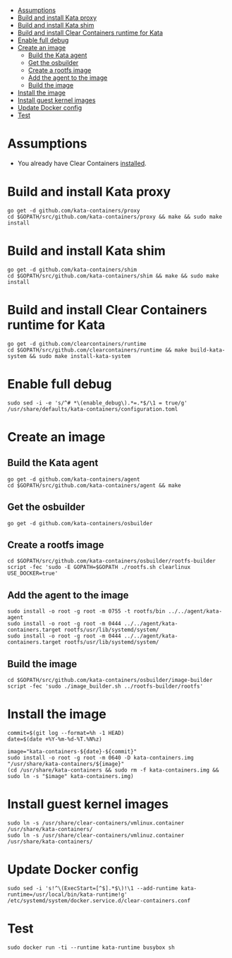 * [Assumptions](#assumptions)
* [Build and install Kata proxy](#build-and-install-kata-proxy)
* [Build and install Kata shim](#build-and-install-kata-shim)
* [Build and install Clear Containers runtime for Kata](#build-and-install-clear-containers-runtime-for-kata)
* [Enable full debug](#enable-full-debug)
* [Create an image](#create-an-image)
    * [Build the Kata agent](#build-the-kata-agent)
    * [Get the osbuilder](#get-the-osbuilder)
    * [Create a rootfs image](#create-a-rootfs-image)
    * [Add the agent to the image](#add-the-agent-to-the-image)
    * [Build the image](#build-the-image)
* [Install the image](#install-the-image)
* [Install guest kernel images](#install-guest-kernel-images)
* [Update Docker config](#update-docker-config)
* [Test](#test)

# Assumptions

- You already have Clear Containers [installed](https://github.com/clearcontainers/runtime/wiki/Installation).

# Build and install Kata proxy

```
go get -d github.com/kata-containers/proxy
cd $GOPATH/src/github.com/kata-containers/proxy && make && sudo make install
```

# Build and install Kata shim

```
go get -d github.com/kata-containers/shim
cd $GOPATH/src/github.com/kata-containers/shim && make && sudo make install
```

# Build and install Clear Containers runtime for Kata

```
go get -d github.com/clearcontainers/runtime
cd $GOPATH/src/github.com/clearcontainers/runtime && make build-kata-system && sudo make install-kata-system
```

# Enable full debug

```
sudo sed -i -e 's/^# *\(enable_debug\).*=.*$/\1 = true/g' /usr/share/defaults/kata-containers/configuration.toml
```

# Create an image

## Build the Kata agent

```
go get -d github.com/kata-containers/agent
cd $GOPATH/src/github.com/kata-containers/agent && make
```

## Get the osbuilder

```
go get -d github.com/kata-containers/osbuilder
```

## Create a rootfs image

```
cd $GOPATH/src/github.com/kata-containers/osbuilder/rootfs-builder
script -fec 'sudo -E GOPATH=$GOPATH ./rootfs.sh clearlinux USE_DOCKER=true'
```

## Add the agent to the image

```
sudo install -o root -g root -m 0755 -t rootfs/bin ../../agent/kata-agent
sudo install -o root -g root -m 0444 ../../agent/kata-containers.target rootfs/usr/lib/systemd/system/
sudo install -o root -g root -m 0444 ../../agent/kata-containers.target rootfs/usr/lib/systemd/system/
```

## Build the image

```
cd $GOPATH/src/github.com/kata-containers/osbuilder/image-builder
script -fec 'sudo ./image_builder.sh ../rootfs-builder/rootfs'
```

# Install the image

```
commit=$(git log --format=%h -1 HEAD)
date=$(date +%Y-%m-%d-%T.%N%z)

image="kata-containers-${date}-${commit}"
sudo install -o root -g root -m 0640 -D kata-containers.img "/usr/share/kata-containers/${image}"
(cd /usr/share/kata-containers && sudo rm -f kata-containers.img && sudo ln -s "$image" kata-containers.img)
```

# Install guest kernel images

```
sudo ln -s /usr/share/clear-containers/vmlinux.container /usr/share/kata-containers/
sudo ln -s /usr/share/clear-containers/vmlinuz.container /usr/share/kata-containers/
```

# Update Docker config

```
sudo sed -i 's!^\(ExecStart=[^$].*$\)!\1 --add-runtime kata-runtime=/usr/local/bin/kata-runtime!g' /etc/systemd/system/docker.service.d/clear-containers.conf
```

# Test

```
sudo docker run -ti --runtime kata-runtime busybox sh
```